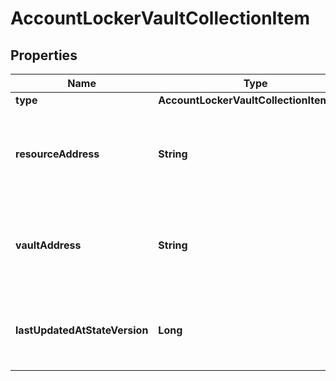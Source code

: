 

# AccountLockerVaultCollectionItem


## Properties

| Name | Type | Description | Notes |
|------------ | ------------- | ------------- | -------------|
|**type** | **AccountLockerVaultCollectionItemType** |  |  |
|**resourceAddress** | **String** | Bech32m-encoded human readable version of the address. |  |
|**vaultAddress** | **String** | Bech32m-encoded human readable version of the address. |  |
|**lastUpdatedAtStateVersion** | **Long** | The most recent state version underlying object was modified at. |  |



